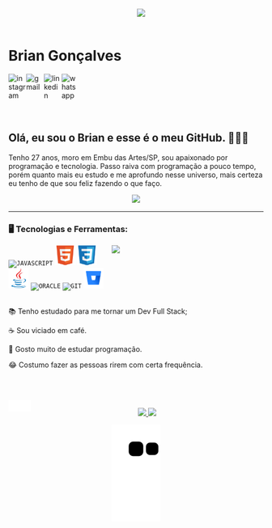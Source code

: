 <img align="right" width="250px" style="margin-top:-20px" src="https://user-images.githubusercontent.com/100818355/193976687-98195186-fea5-48b4-91ee-c93e847c1522.png">

</br>

<div dsplay="inline-block">
 
 <h1 align="left">Brian Gonçalves</h1>
 <a href="https://instagram.com/briangonc">
    <img align="left" width="35px" src="https://user-images.githubusercontent.com/100818355/193978237-493e4ab9-80cc-4ee9-bc63-15b9d54781bd.png" alt="instagram" style="vertical-align:top;">
  </a> 
  <a href="mailto:souzabrian61@gmail.com">
    <img align="left" width="35px" src="https://user-images.githubusercontent.com/100818355/193978961-77801cd4-33ad-4a3f-923b-c7825f3b4afb.png" alt="gmail" style="vertical-align:top;">
    </a>
  <a href="https://www.linkedin.com/in/brian-goncalves-souza">
    <img align="left" width="35px" src="https://user-images.githubusercontent.com/100818355/193978700-bfad9c1d-faa4-43f1-9281-f0d329492503.png" alt="linkedin" style="vertical-align:top;">
  </a> 
   <a href="https://wa.me/+5531994139680">
      <img align="left" width="35px" src="https://user-images.githubusercontent.com/100818355/193981368-5f11d216-df98-4b9b-b415-0b4624db3b7c.png" alt="whatsapp" style="vertical-align:top;">
  </a>
</div>


</br>
</br>
</br>
</br>
</br>

## Olá, eu sou o Brian e esse é o meu GitHub. 🧑🏽‍💻


Tenho 27 anos, moro em Embu das Artes/SP, sou apaixonado por programação e tecnologia. Passo raiva com programação a pouco tempo, porém quanto mais eu estudo e me aprofundo nesse universo, mais certeza eu tenho de que sou feliz fazendo o que faço.

<p align="center">
  <img src="https://i.giphy.com/media/qgQUggAC3Pfv687qPC/giphy.webp" width="350" border-radius="300">
</p>

<hr>

### 🖥️ Tecnologias e Ferramentas: 
<img width="300px" align="right" src="https://user-images.githubusercontent.com/100818355/193974970-862830c9-9b2b-4fa1-83a2-61c0fcf72af0.png">
<code><img width="40px" src="https://logospng.org/download/javascript/logo-javascript-icon-512.png" title = "JAVASCRIPT"/></code>
<code><img width="40px" src="https://raw.githubusercontent.com/devicons/devicon/master/icons/html5/html5-original.svg" title = "HTML5"/></code>
<code><img width="40px" src="https://raw.githubusercontent.com/devicons/devicon/master/icons/css3/css3-original.svg" title = "CSS3"/></code>
<code><img width="40px" src="https://raw.githubusercontent.com/devicons/devicon/master/icons/java/java-original.svg" title = "JAVA"/></code>
<code><img width="40px" src="https://logodownload.org/wp-content/uploads/2014/04/oracle-logo-4-1.png" title = "ORACLE"/></code>
<code><img width="40px" src="https://cdn.jsdelivr.net/gh/devicons/devicon/icons/git/git-original.svg" title = "GIT"/></code>
<code><img width="40px" src="https://raw.githubusercontent.com/devicons/devicon/master/icons/bitbucket/bitbucket-original.svg" title = "BITBUCKET"/></code>




</br>
</br>
<div display="inline-block">
 
 <p align="left">📚 Tenho estudado para me tornar um Dev Full Stack;</p>
 <p align="left">☕ Sou viciado em café.</p>
 <p align="left">📘 Gosto muito de estudar programação.</p>
 <p align="left">😂 Costumo fazer as pessoas rirem com certa frequência.</p>
</div>

<br>
</br>

<a href="https://instagram.com/briangonc" target="_blank"><img align="left" alt="Instagram" width="22px" src="https://github.com/Aakarsh-B/trying-repos/blob/master/insta.svg" />
<a href="https://www.linkedin.com/in/brian-goncalves-souza" target="_blank"><img align="left" alt="LinkedIn" width="22px" src="https://github.com/Aakarsh-B/trying-repos/blob/master/linkedin.svg" />


##
<p align="center">
<a href="https://github.com/briangonc">
  <img height="170em" src="https://github-readme-stats-eight-theta.vercel.app/api?username=briangonc&show_icons=true&theme=algolia&include_all_commits=true&count_private=true"/>
  <img height="170em" src="https://github-readme-stats-eight-theta.vercel.app/api/top-langs/?username=briangonc&layout=compact&langs_count=8&theme=algolia"/>
</a>
</p>
<div align="center"> 
     
  ![Snake animation](https://github.com/briangonc/briangonc/blob/output/github-contribution-grid-snake.svg)
 
</div>
